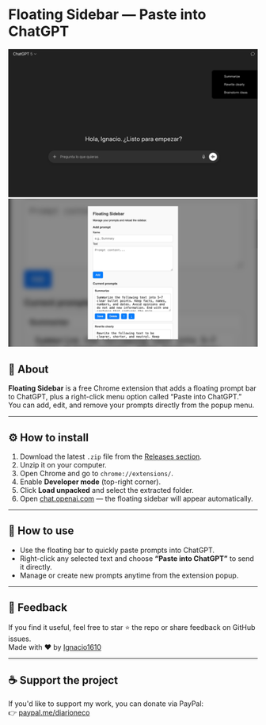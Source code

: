 # Floating Sidebar — Paste into ChatGPT

![Floating Sidebar Screenshot](https://github.com/ignacio16100/floating-sidebar/blob/main/screenshot-1.jpg?raw=true)
![Floating Sidebar Screenshot](https://raw.githubusercontent.com/ignacio16100/floating-sidebar/main/screenshot-2.jpg?raw=true)

## 🧩 About

**Floating Sidebar** is a free Chrome extension that adds a floating prompt bar to ChatGPT, plus a right-click menu option called “Paste into ChatGPT.”  
You can add, edit, and remove your prompts directly from the popup menu.

---

## ⚙️ How to install

1. Download the latest `.zip` file from the [Releases section](https://github.com/ignacio16100/floating-sidebar/releases).  
2. Unzip it on your computer.  
3. Open Chrome and go to `chrome://extensions/`.  
4. Enable **Developer mode** (top-right corner).  
5. Click **Load unpacked** and select the extracted folder.  
6. Open [chat.openai.com](https://chat.openai.com) — the floating sidebar will appear automatically.

---

## 🧠 How to use

- Use the floating bar to quickly paste prompts into ChatGPT.  
- Right-click any selected text and choose **“Paste into ChatGPT”** to send it directly.  
- Manage or create new prompts anytime from the extension popup.

---

## 💬 Feedback

If you find it useful, feel free to star ⭐ the repo or share feedback on GitHub issues.  
Made with ❤️ by [Ignacio1610](mailto:ignacio1610@gmail.com)

---

## ☕ Support the project

If you'd like to support my work, you can donate via PayPal:  
👉 [paypal.me/diarioneco](https://paypal.me/diarioneco)
